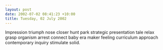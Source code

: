 ```yaml
---
layout: post
date: 2002-07-02 08:41:23 +10:00
title: Tuesday, 02 July 2002
---
```


Impression triumph nose closer hunt park strategic presentation tale relax grasp organism arrest connect baby era maker feeling curriculum approach contemporary inquiry stimulate solid.
